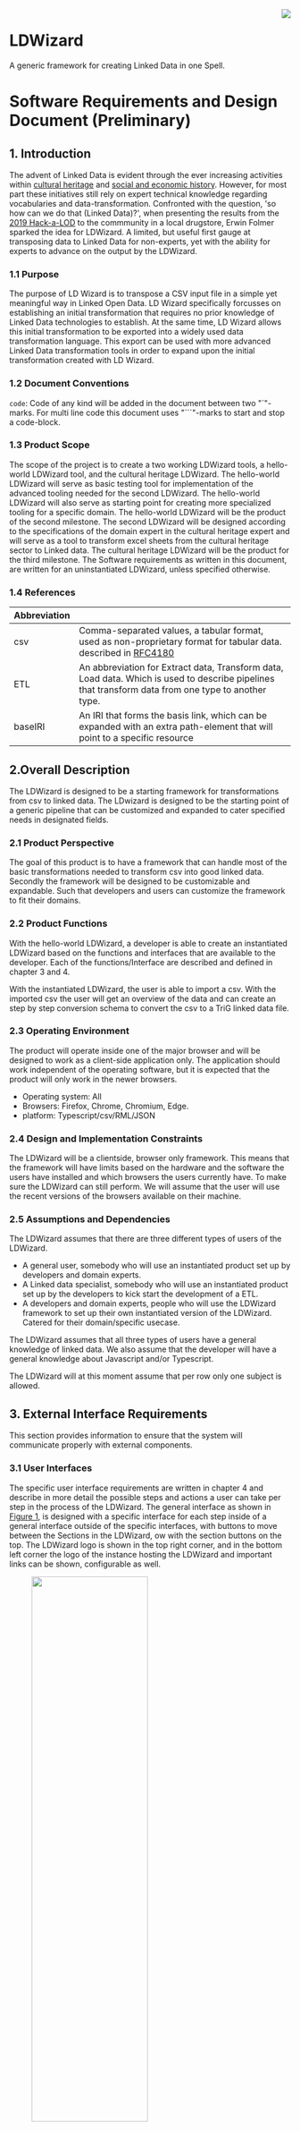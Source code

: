 <img src="/docs/img/LDWizard.png" align="right">

# LDWizard

A generic framework for creating Linked Data in one Spell.

# Software Requirements and Design Document (Preliminary)

## 1. Introduction

The advent of Linked Data is evident through the ever increasing activities within [cultural heritage](https://www.netwerkdigitaalerfgoed.nl/tag/linked-open-data/) and [social and economic history](https://stories.datalegend.net). However, for most part these initiatives still rely on expert technical knowledge regarding vocabularies and data-transformation. Confronted with the question, 'so how can we do that (Linked Data)?', when presenting the results from the [2019 Hack-a-LOD](https://hackalod.com/index.php/2019/12/24/teams-en-resultaten-2019/) to the commmunity in a local drugstore, Erwin Folmer sparked the idea for LDWizard. A limited, but useful first gauge at transposing data to Linked Data for non-experts, yet with the ability for experts to advance on the output by the LDWizard.

### 1.1 Purpose

The purpose of LD Wizard is to transpose a CSV input file in a simple yet meaningful way in Linked Open Data. LD Wizard specifically forcusses on establishing an initial transformation that requires no prior knowledge of Linked Data technologies to establish. At the same time, LD Wizard allows this initial transformation to be exported into a widely used data transformation language. This export can be used with more advanced Linked Data transformation tools in order to expand upon the initial transformation created with LD Wizard.

### 1.2 Document Conventions

`code`: Code of any kind will be added in the document between two "\`"-marks. For multi line code this document uses "\`\`\`"-marks to start and stop a code-block.

### 1.3 Product Scope

The scope of the project is to create a two working LDWizard tools, a hello-world LDWizard tool, and the cultural heritage LDWizard. The hello-world LDWizard will serve as basic testing tool for implementation of the advanced tooling needed for the second LDWizard. The hello-world LDWizard will also serve as starting point for creating more specialized tooling for a specific domain. The hello-world LDWizard will be the product of the second milestone. The second LDWizard will be designed according to the specifications of the domain expert in the cultural heritage expert and will serve as a tool to transform excel sheets from the cultural heritage sector to Linked data. The cultural heritage LDWizard will be the product for the third milestone. The Software requirements as written in this document, are written for an uninstantiated LDWizard, unless specified otherwise.

### 1.4 References

| Abbreviation |                                                                                                                                                        |
| ------------ | ------------------------------------------------------------------------------------------------------------------------------------------------------ |
| csv          | Comma-separated values, a tabular format, used as non-proprietary format for tabular data. described in [RFC4180](https://tools.ietf.org/html/rfc4180) |
| ETL          | An abbreviation for Extract data, Transform data, Load data. Which is used to describe pipelines that transform data from one type to another type.    |
| baseIRI      | An IRI that forms the basis link, which can be expanded with an extra path-element that will point to a specific resource                              |

## 2.Overall Description

The LDWizard is designed to be a starting framework for transformations from csv to linked data. The LDwizard is designed to be the starting point of a generic pipeline that can be customized and expanded to cater specified needs in designated fields.

### 2.1 Product Perspective

The goal of this product is to have a framework that can handle most of the basic transformations needed to transform csv into good linked data. Secondly the framework will be designed to be customizable and expandable. Such that developers and users can customize the framework to fit their domains.

### 2.2 Product Functions

With the hello-world LDWizard, a developer is able to create an instantiated LDWizard based on the functions and interfaces that are available to the developer. Each of the functions/Interface are described and defined in chapter 3 and 4.

With the instantiated LDWizard, the user is able to import a csv. With the imported csv the user will get an overview of the data and can create an step by step conversion schema to convert the csv to a TriG linked data file.

### 2.3 Operating Environment

The product will operate inside one of the major browser and will be designed to work as a client-side application only. The application should work independent of the operating software, but it is expected that the product will only work in the newer browsers.

- Operating system: All
- Browsers: Firefox, Chrome, Chromium, Edge.
- platform: Typescript/csv/RML/JSON

### 2.4 Design and Implementation Constraints

The LDWizard will be a clientside, browser only framework. This means that the framework will have limits based on the hardware and the software the users have installed and which browsers the users currently have.
To make sure the LDWizard can still perform. We will assume that the user will use the recent versions of the browsers available on their machine.

### 2.5 Assumptions and Dependencies

The LDWizard assumes that there are three different types of users of the LDWizard.

- A general user, somebody who will use an instantiated product set up by developers and domain experts.
- A Linked data specialist, somebody who will use an instantiated product set up by the developers to kick start the development of a ETL.
- A developers and domain experts, people who will use the LDWizard framework to set up their own instantiated version of the LDWizard. Catered for their domain/specific usecase.

The LDWizard assumes that all three types of users have a general knowledge of linked data. We also assume that the developer will have a general knowledge about Javascript and/or Typescript.

The LDWizard will at this moment assume that per row only one subject is allowed.

## 3. External Interface Requirements

This section provides information to ensure that the system will communicate properly with external components.

### 3.1 User Interfaces

The specific user interface requirements are written in chapter 4 and describe in more detail the possible steps and actions a user can take per step in the process of the LDWizard. The general interface as shown in [Figure 1](#GeneralUserInterface), is designed with a specific interface for each step inside of a general interface outside of the specific interfaces, with buttons to move between the Sections in the LDWizard, ow with the section buttons on the top. The LDWizard logo is shown in the top right corner, and in the bottom left corner the logo of the instance hosting the LDWizard and important links can be shown, configurable as well.

<figure id="GeneralUserInterface">
  <img src="/docs/img/GeneralUserInterface.svg" width="70%" height="50%">
  <figcaption>
    Figure 1 ― A generic user interface, general look of the LDWizard.
  </figcaption>
</figure>

The general user interface will be designed as a flexible and easily updatable configurable system to create multiple different instantiated LDWizards from a single framework.

### 3.2 Communications Interface

The first type of communication will happen between the interface and the local file system. This type of communication will happen via buttons in the product. These buttons will open the file system folder structure. The user can select a file to upload to the LDWizard, or when downloading the user can select an folder where the LDWizard will store the files to.
The second line of communication that will happen from inside the project to outside the project is the download of csv into the product.
The third case of communication that happens, is between the product and the platform on which the data will be published. To establish this connection to a dataplatform from the product, the product might need extra information and possible authorizations tokens. These tokens need to be stored in the product itself or have a specialized field to fill in the authorization tokens.

## 4. System Features

The basic LDWizard consists out of 4 basic components as shown in [Figure 2](#FlowDiagramforLDWizard):

- The upload/input component, for uploading the to be transformed csv and a possible transformation script.
- Wizard GUI component, GUI components that will handle one or multiple transformation processes.
- Download/export component, For downloading/exporting the linked data and transformation script to your local file system.
- Upload/publish component, For uploading/publishing the linked data and transformation script on the web.

<figure id="FlowDiagramforLDWizard">
  <img src="/docs/img/FlowDiagramforLDWizard.svg">
  <figcaption>
    Figure 2 ― Flow chart for the LDWizard, dividing the 4 basic components for the LDWizard
  </figcaption>
</figure>

### 4.1 upload/input component

Software component for uploading files to the LDWizard or inputting files to the LDWizard.

### 4.1.1 Description and Priority

The import component allows the initial information that is needed by LD Wizard to be specified by an end user.

There are two kinds of initial information that a user might provide:

- Exactly one source data file (required; high priority).
- At most one script file (optional; medium priority).

There are two ways in which initial information can be imported by a user:

- Import from a local file.
- Import from a remote URL.

#### csv upload

For the csv upload we will need to make a choice about how we interpret a correct csv document. This is due to the ambiguity of a correct csv file. A csv file can have multiple different delimiter formats, e.g. "," or ";". This could occur natural if the user uses the Dutch notation for decimal numbers. When this happens, the csv split will differ from what is expected.

Secondly a csv can have multiple different methods for declaring strings with quotations marks, e.g. """ or "'". Finally there are also different Implementations for spaces at the beginning and the end of the fields. These can also be handled different from csv to csv.

For this problem there are three solutions, we can either declare that:

- A correct csv document, is something that the developers from LDWizard decide.
- A correct csv document, is something the implementer of an instantiated LDwizard will decide.
- A correct csv document, is something the user of a specific instantiated LDWizard will decide on a limited basis.

<!-- I would recommend that we implement the second solution as leading. The domain expert that will help create the instantiation of the LDWizard will probably also know which csv template is leading the domain. The domain expert can also help if users have the incorrect csv, and help them transform the csv file. -->

We do not expect that a csv will always have a header line. If the file does not have a header file we should use a baseIRI + the letter of the column as the IRI for the predicate.

The LDWizard will follow the <https://www.w3.org/TR/trig/> specifications for the handling of special characters. The LDWizard will handle these special characters as errors.

##### Limitations

The second decision we should take is the size of the csv documents. Here two factors can be limiting for us in how large the size of the file can be. The performance of the conversion script, and the size of the document that can be handled in the browser, without significant performance loss.

To make sure we can handle both limits I would recommend using a file limit of 50 mb. If we notice that we can improve or enlarge one or both we could always improve it.

A final hard limitation would be the amount of columns, and a limit on the amount of rows. Let's set the limit for the amount of columns on 30, for now. As it is expected that this would not improve the usability of the LDWizard if we enlarge this number any further. But we can always decide different.
Let's set the amount of rows on 1.048.576, the same limit as excel for the amount of rows. With the same footnote as for the amount of columns.

Priority: High

### 4.1.2 Stimulus/Response Sequences

- This component must block further components/steps in case no source file is specified.

Stimulus: the user uploads a correct csv document. <br>
Response: The continue/transform button will enable and the document will be stored in the browser memory.

Stimulus: The user uploads a correct csv document but the csv document is too large.<br>
Response: The user will get a error saying that the document is large.

Stimulus: The user wants to upload a csv via URL, but the URL not available.<br>
Response: The user will get a error saying that LDWizard failed to retrieve the data.

Stimulus: The user uploads an incorrect document.<br>
Response: The user will get a error saying that the document is incorrect and the LDWizard will show the location of the error.

Stimulus: The user uploads an correct csv document, with incorrect special characters according to the <https://www.w3.org/TR/trig/> specifications.<br>
Response: The user will get a error saying that the document is incorrect and show the location of the error.

Stimulus: The user uploads multiple csv documents.<br>
Response: The user will get a error saying it can only upload a single csv document.

Stimulus: The user uploads a correct conversion script.<br>
Response: The script will be handled accordingly. The user will see a transform instead of a continue button.

Stimulus: The user uploads an incorrect script.<br>
Response: The user will get a warning that the script is incorrect.

### 4.1.3 Functional Requirements

- Preferred file extensions.
- Drag & drop (low priority).

Core requirements:

- The ability to import exactly one data source file.
- The ability to import exactly one script file.
- The ability to import from a local file:
- The ability to import from a publically accessible online location (URL).

Additional requirements:

- TBD: Specify a soft limit for the file size:
  - There may be a limit to the file size that can be held in browser memory.
  - There may be a limit to the file size that can be submitted within one HTTP request without receiving a timeout signal from the server.
- TBD: Automatically recognize the file format:
  - Not at all: the function signature determines how the file will be processed.
  - Based on file name: `.csv` for data imports; `.cow`, `.rml`, or `.rq` for script imports.
  - Based on a (partial) parse of the file.

Limiting scope:

- Importing from non-SSL URLs (i.e., HTTP rather than HTTPS) is not supported.
- Importing from SSL URLs on servers that do not emit the correct headers (e.g., CORS) is not supported.
- It is not possible to import multiple source files or multiple script files.
- Only CSV source data is supported.
- File decompression is not supported.

```
import-data(URL)
import-data(file)
import-script(URL)
import-script(file)
```

### 4.2 wizard GUI component

### 4.2.1 Description and Priority

Priority: High

### 4.2.2 Stimulus/Response Sequences

Stimulus: <br>
Response:

### 4.2.3 Functional Requirements

-

Core requirements:

- The ability to set a prefix global prefix.
- The ability to select a subject, either a column or the rownumber.
- The ability to set a predicate for each column:
- The ability to clean the values in a column for each column.
- The ability to set a datatype for the values in a column for each column.

Additional requirements:

- TBD: Specify a soft limit for the file size:

- TBD: Automatically recognize the file format:

Limiting scope:

-

### 4.3 Export component

Leesbaarheid: TriG (\*), JSON-LD

### 4.3.1 Description and Priority

The export component allows the results of a LD Wizard transformation to be stored in simple text files. The text files are formatted in such a way that they allow direct reuse in more advanced Linked Data transformation tools.

Priority: High

### 4.3.2 Stimulus/Response Sequences

### 4.3.3 Functional Requirements

Potential export formats for scripts:

- [CoW](https://github.com/clariah/cow/wiki).
- [RMLeditor](https://rml.io/tools/rmleditor/)
- RATT (RDF All The Things)
- SPARQL CONSTRUCT (for RDF-to-RDF conversions)

### 4.4 Upload/publish component

### 4.4.1 Description and Priority

Priority: medium

### 4.4.2 Stimulus/Response Sequences

### 4.4.3 Functional Requirements

### 4.5 ETL script && conversion bindings

Instead of developing a new ETL-tool we will use an existing ETL-tool to execute the transformation step. We decided to use a client based transformation tool [RATT (RDF All The Things)](https://www.npmjs.com/package/@triply/ratt) as the tool to transform the csv to RDF. The LDWizard uses this language due to it's expandability and ease of use.

Due to the limitations of the LDWizard, the ETL script inside the browser is limited to a max set of rows and columns. To use the ETL-script on a larger csv the LDWizard has an export button to export the ETL-script. This has two advantages.

- To use the script the user designed in the LDWizard outside of the LDWizard.
- To import to the ETL-script for a different csv in the LDWizard.

To make the use of the ETL-script more generic we will give the user the possibility to export the ETL-script into different languages. At the moment LDWizard will make it possible to export the ETL-script into ([RATT (RDF All The Things)](https://www.npmjs.com/package/@triply/ratt), [RMLeditor](https://rml.io/tools/rmleditor/) or [CoW](https://github.com/clariah/cow/wiki)) language.

### 4.5.1 Description and Priority

The conversion from RATT to RML and from RML to RATT, as also from RATT to COW and from COW to RATT should be deterministic. Thus when you download a RML script for example and then reupload the RML script is should create the exact same RATT script from the RML script, as from which the RML script was created.

The following guidelines for the transform between RATT and COW/RML and between COW/RML and RATT are recommended.(These can be expanded upon when new information arises)

To keep it simpler for now I will make a few assumptions about the data for now. But some/all of these restrictions could be removed in a later point of the process.

- We assume that there is only one subject in the script/csv/template
- We assume that the description about the subject in the script is handled as high as possible in the template.

Step 1: Find the subject in the row, either the rownumber or the predefined column, set as subject.<br>
Step 2: If needed convert the subject to a proper IRI.<br>
Step 3: Move from left to right to the column, starting from the first/second depending on the location of the subject.<br>
Step 4: Skip the column if the column is not mentioned in RATT, RML, or set to skip in COW.<br>
Step 5a: Clean the value in the column we do want to parse, for now with template based cleaning.<br>
Step 5b: Set the datatype of the column we do want to parse. If the object is an IRI, make sure that we set it correctly.<br>
Step 5c: (Set/Parse column as predicate) and link the subject and the object together with the correct predicate.<br>
Step 6: Move back to step 3, until it the end of the table is reached.<br>

With this way of stepping through the columns and conversion, we can have a better guarantee that the transformation between the 3 languages can be successful if all three languages follow these steps.<br>

Priority: medium

<!-- When supporting multiple subjects per row we need to expand the steps 1,3 and 4. As then we need to move through the columns and skip not only based on if a column is used, but also if the column is used w.r.t the choosen subject.   -->

### 4.5.2 Stimulus/Response Sequences

Stimulus: The user uploads a correct RATT script .<br>
Response: The script gets loaded into the LDWizard.

Stimulus: The user uploads a correct RML script. <br>
Response: The script gets converted to a correctly working RATT script and loaded into the LDWizard.

Stimulus: The user uploads a correct COW script. <br>
Response: The script gets converted to a correctly working RATT script and loaded into the LDWizard.

Stimulus: The user uploads an incorrect RATT script. <br>
Response: The user gets a error, that the script is incorrect.

Stimulus: The user uploads an incorrect RML script. <br>
Response: The LDWizard tries to convert the script. But the user gets a warning, stating that the script is incorrect.

Stimulus: The user uploads an incorrect COW script. <br>
Response: The LDWizard tries to convert the script. But the user gets a warning, stating that the script is incorrect.

### 4.5.3 Functional Requirements

Core requirements:

- The ability to transform a RATT script into a RML script.
- The ability to transform a RATT script into a COW script.
- The ability to transform a RML script into a RATT script.
- The ability to transform a COW script into a RATT script.

Additional requirements:

Limiting scope:

- The transformation will transform the RATT script to a single script file in a different language.
- The transformation to a working RATT script is only guaranteed if other script file was also generated by LDWizard.
- It is not possible to tranform multiple script files.
- Only `.cow`, `.rml`, `.ts` source scripts are supported.
- File decompression is not supported.

## 5. Other (Non)functional Requirements

Each of the requirements below are requirements important to note, but do not belong to an interface, or an functional component.

### 5.1 Performance Requirements

There are no explicit performance requirements. The performance of the application should feel smooth while clicking through the steps. When the conversion process is running let's give the user then feedback on how the process is doing.

### 5.2 Safety Requirements

The app is a client-side only app. This will limited the amount of safety requirements needed for the software application stack.

### 5.3 Security Requirements

The product should protect any sensitive information from being uploaded/accessed outside of the product, when the user has not given explicit confirmation to do so.

<!-- ### 5.4 Software Quality Attributes -->

### 5.4 User Documentation

For this product we will need to types of documentation. An user documentation for an instantiated product and a second developers documentation for an uninstantiated product.

<!-- ## 6. Other Requirements -->
